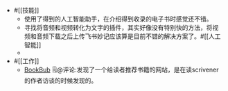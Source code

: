 - #[[技能]]
    - 使用了得到的人工智能助手，在介绍得到收录的电子书时感觉还不错。
    - 寻找将音频和视频转化为文字的插件，其实好像没有特别快的方法，将视频和音频下载之后上传飞书妙记应该算是目前不错的解决方案了。#[[人工智能]]
    - 
- #[[工作]]
    - [BookBub](https://www.bookbub.com/launch) 🗒@评论:发现了一个给读者推荐书籍的网站，是在读scrivener的作者访谈的时候发现的。
